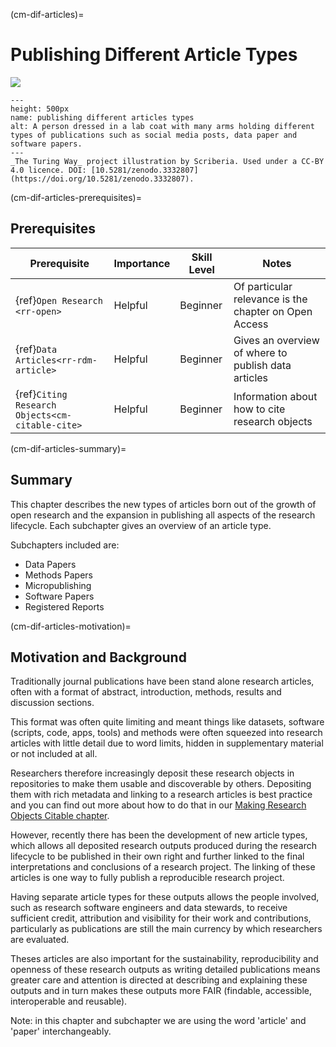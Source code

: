 (cm-dif-articles)=
# Publishing Different Article Types
[![](https://img.shields.io/static/v1?label=pathway&message=Early%20Career%20Researchers&color=blue)](/early-career-researchers.md)


```{figure} ../figures/publishing-diff-articles.*
---
height: 500px
name: publishing different articles types
alt: A person dressed in a lab coat with many arms holding different types of publications such as social media posts, data paper and software papers.
---
_The Turing Way_ project illustration by Scriberia. Used under a CC-BY 4.0 licence. DOI: [10.5281/zenodo.3332807](https://doi.org/10.5281/zenodo.3332807).
```


(cm-dif-articles-prerequisites)=
## Prerequisites

| Prerequisite | Importance | Skill Level | Notes |
| -------------|----------|------|----|
| {ref}`Open Research <rr-open>` | Helpful | Beginner | Of particular relevance is the chapter on Open Access |
| {ref}`Data Articles<rr-rdm-article>` | Helpful | Beginner | Gives an overview of where to publish data articles |
| {ref}`Citing Research Objects<cm-citable-cite>` | Helpful | Beginner | Information about how to cite research objects |


(cm-dif-articles-summary)=
## Summary
This chapter describes the new types of articles born out of the growth of open research and the expansion in publishing all aspects of the research lifecycle. Each subchapter gives an overview of an article type.

Subchapters included are:

* Data Papers 
* Methods Papers
* Micropublishing
* Software Papers
* Registered Reports


(cm-dif-articles-motivation)=
## Motivation and Background
Traditionally journal publications have been stand alone research articles, often with a format of abstract, introduction, methods, results and discussion sections.

This format was often quite limiting and meant things like datasets, software (scripts, code, apps, tools) and methods were often squeezed into research articles with little detail due to word limits, hidden in supplementary material or not included at all. 

Researchers therefore increasingly deposit these research objects in repositories to make them usable and discoverable by others. 
Depositing them with rich metadata and linking to a research articles is best practice and you can find out more about how to do that in our [Making Research Objects Citable chapter](https://book.the-turing-way.org/communication/citable.html).

However, recently there has been the development of new article types, which allows all deposited research outputs produced during the research lifecycle to be published in their own right and further linked to the final interpretations and conclusions of a research project. 
The linking of these articles is one way to fully publish a reproducible research project. 

Having separate article types for these outputs allows the people involved, such as research software engineers and data stewards, to receive sufficient credit, attribution and visibility for their work and contributions, particularly as publications are still the main currency by which researchers are evaluated.

Theses articles are also important for the sustainability, reproducibility and openness of these research outputs as writing detailed publications means greater care and attention is directed at describing and explaining these outputs and in turn makes these outputs more FAIR (findable, accessible, interoperable and reusable).

Note: in this chapter and subchapter we are using the word 'article' and 'paper' interchangeably. 
